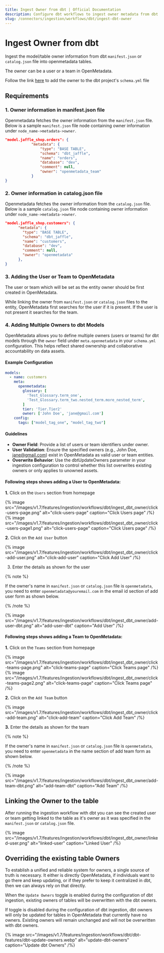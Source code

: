 ```yaml
---
title: Ingest Owner from dbt | Official Documentation
description: Configure dbt workflows to ingest owner metadata from dbt models into your governance platform.
slug: /connectors/ingestion/workflows/dbt/ingest-dbt-owner
---
```


# Ingest Owner from dbt

Ingest the model/table owner information from dbt `manifest.json` or `catalog.json` file into openmetadata tables.

The owner can be a user or a team in OpenMetadata.

Follow the link [here](https://docs.getdbt.com/reference/resource-configs/meta) to add the owner to the dbt project's `schema.yml` file

## Requirements

### 1. Owner information in manifest.json file
Openmetadata fetches the owner information from the `manifest.json` file. Below is a sample `manifest.json` file node containing owner information under `node_name->metadata->owner`.

```json
"model.jaffle_shop.orders": {
			"metadata": {
				"type": "BASE TABLE",
				"schema": "dbt_jaffle",
				"name": "orders",
				"database": "dev",
				"comment": null,
				"owner": "openmetadata_team"
			}
}
```

### 2. Owner information in catalog.json file
Openmetadata fetches the owner information from the `catalog.json` file. Below is a sample `catalog.json` file node containing owner information under `node_name->metadata->owner`.

```json
"model.jaffle_shop.customers": {
      "metadata": {
        "type": "BASE TABLE",
        "schema": "dbt_jaffle",
        "name": "customers",
        "database": "dev",
        "comment": null,
        "owner": "openmetadata"
      },
}
```

### 3. Adding the User or Team to OpenMetadata
The user or team which will be set as the entity owner should be first created in OpenMetadata.

While linking the owner from `manifest.json` or `catalog.json` files to the entity, OpenMetadata first searches for the user if it is present. If the user is not present it searches for the team.

### 4. Adding Multiple Owners to dbt Models

OpenMetadata allows you to define multiple owners (users or teams) for dbt models through the `owner` field under `meta.openmetadata` in your `schema.yml` configuration. This helps reflect shared ownership and collaborative accountability on data assets.

#### Example Configuration

```yaml
models:
  - name: customers
    meta:
      openmetadata:
        glossary: [
          'Test_Glossary.term_one',
          'Test_Glossary.term_two.nested_term.more_nested_term',
        ]
        tier: 'Tier.Tier2'
        owner: ['John Doe', 'jane@gmail.com']
    config:
      tags: ["model_tag_one", "model_tag_two"]
```

#### Guidelines

- **Owner Field**: Provide a list of users or team identifiers under owner.
- **User Validation**: Ensure the specified owners (e.g., John Doe, jane@gmail.com) exist in OpenMetadata as valid user or team entities.
- **Overwrite Behavior**: Use the dbtUpdateOwners parameter in your ingestion configuration to control whether this list overwrites existing owners or only applies to unowned assets.

#### Following steps shows adding a User to OpenMetadata:
**1.** Click on the `Users` section from homepage

{% image
  src="/images/v1.7/features/ingestion/workflows/dbt/ingest_dbt_owner/click-users-page.png"
  alt="click-users-page"
  caption="Click Users page"
 /%}
{% image
  src="/images/v1.7/features/ingestion/workflows/dbt/ingest_dbt_owner/click-users-page1.png"
  alt="click-users-page"
  caption="Click Users page"
 /%}

**2.** Click on the `Add User` button

{% image
  src="/images/v1.7/features/ingestion/workflows/dbt/ingest_dbt_owner/click-add-user.png"
  alt="click-add-user"
  caption="Click Add User"
 /%}


3. Enter the details as shown for the user

{% note %}

If the owner's name in `manifest.json` or `catalog.json` file is `openmetadata`, you need to enter `openmetadata@youremail.com` in the email id section of add user form as shown below.

{% /note %}

{% image
  src="/images/v1.7/features/ingestion/workflows/dbt/ingest_dbt_owner/add-user-dbt.png"
  alt="add-user-dbt"
  caption="Add User"
 /%}


#### Following steps shows adding a Team to OpenMetadata:
**1.** Click on the `Teams` section from homepage

{% image
  src="/images/v1.7/features/ingestion/workflows/dbt/ingest_dbt_owner/click-teams-page.png"
  alt="click-teams-page"
  caption="Click Teams page"
 /%}
 {% image
  src="/images/v1.7/features/ingestion/workflows/dbt/ingest_dbt_owner/click-teams-page2.png"
  alt="click-teams-page"
  caption="Click Teams page"
 /%}

**2.** Click on the `Add Team` button

{% image
  src="/images/v1.7/features/ingestion/workflows/dbt/ingest_dbt_owner/click-add-team.png"
  alt="click-add-team"
  caption="Click Add Team"
 /%}


**3.** Enter the details as shown for the team

{% note %}

If the owner's name in `manifest.json` or `catalog.json` file is `openmetadata`, you need to enter `openmetadata` in the name section of add team form as shown below.

{% /note %}

{% image
  src="/images/v1.7/features/ingestion/workflows/dbt/ingest_dbt_owner/add-team-dbt.png"
  alt="add-team-dbt"
  caption="Add Team"
 /%}


## Linking the Owner to the table

After running the ingestion workflow with dbt you can see the created user or team getting linked to the table as it's owner as it was specified in the `manifest.json` or `catalog.json` file.

{% image
  src="/images/v1.7/features/ingestion/workflows/dbt/ingest_dbt_owner/linked-user.png"
  alt="linked-user"
  caption="Linked User"
 /%}



## Overriding the existing table Owners

To establish a unified and reliable system for owners, a single source of truth is necessary. It either is directly OpenMetadata, if individuals want to go there and keep updating, or if they prefer to keep it centralized in dbt, then we can always rely on that directly.

When the `Update Owners` toggle is enabled during the configuration of dbt ingestion, existing owners of tables will be overwritten with the dbt owners.

If toggle is disabled during the configuration of dbt ingestion, dbt owners will only be updated for tables in OpenMetadata that currently have no owners. Existing owners will remain unchanged and will not be overwritten with dbt owners.

{% image
  src="/images/v1.7/features/ingestion/workflows/dbt/dbt-features/dbt-update-owners.webp"
  alt="update-dbt-owners"
  caption="Update dbt Owners"
 /%}
